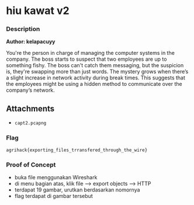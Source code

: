 # hiu kawat v2

### Description

**Author: kelapacuyy**

You're the person in charge of managing the computer systems in the company. The boss starts to suspect that two employees are up to something fishy. The boss can't catch them messaging, but the suspicion is, they're swapping more than just words. The mystery grows when there’s a slight increase in network activity during break times. This suggests that the employees might be using a hidden method to communicate over the company’s network.

## Attachments
- `capt2.pcapng`

### Flag

`agrihack{exporting_files_trransfered_through_the_wire}`

### Proof of Concept
- buka file menggunakan Wireshark
- di menu bagian atas, klik file --> export objects --> HTTP
- terdapat 19 gambar, urutkan berdasarkan nomornya
- flag terdapat di gambar tersebut
